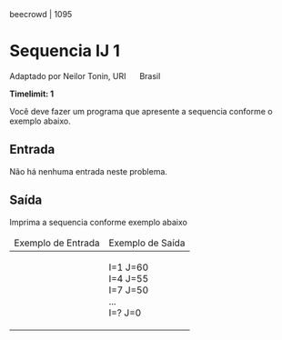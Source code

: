 <div class="header">
<span>beecrowd | 1095</span>
<h1>Sequencia IJ 1</h1>
<div><p>
Adaptado por Neilor Tonin, URI <img alt src="https://resources.beecrowd.com.br/gallery/images/flags/br.gif" style="width: 16px; height: 11px; " /> Brasil</p>
</div>
<strong>Timelimit: 1</strong>
</div>
<div class="problem">
<div class="description">
<p>
Você deve fazer um programa que apresente a sequencia conforme o exemplo abaixo.</p>
</div>
<h2>Entrada</h2>
<div class="input">
<p>
Não há nenhuma entrada neste problema.</p>
</div>
<h2>Saída</h2>
<div class="output">
<p>
Imprima a sequencia conforme exemplo abaixo</p>
</div>
<div class="both"></div>
<table>
<thead>
<tr>
<td>Exemplo de Entrada</td>
<td>Exemplo de Saída</td>
</tr>
</thead>
<tbody>
<tr>
<td class="division">
</td>
<td>
<p>
I=1 J=60<br>
I=4 J=55<br>
I=7 J=50<br>
...<br>
I=? J=0</p>
</td>
</tr>
</tbody>
</table>
</div>
